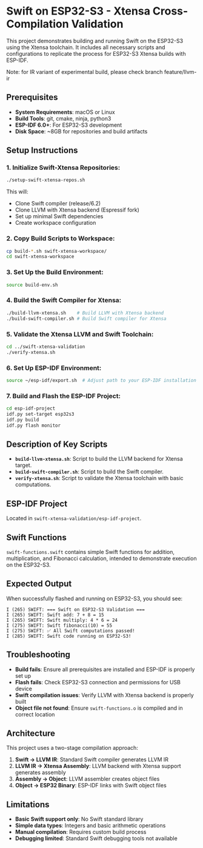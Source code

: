 # Swift on ESP32-S3 - Xtensa Cross-Compilation Validation

This project demonstrates building and running Swift on the ESP32-S3 using the Xtensa toolchain. It includes all necessary scripts and configurations to replicate the process for ESP32-S3 Xtensa builds with ESP-IDF.

Note: for IR variant of experimental build, please check branch feature/llvm-ir

## Prerequisites

- **System Requirements**: macOS or Linux
- **Build Tools**: git, cmake, ninja, python3
- **ESP-IDF 6.0+**: For ESP32-S3 development
- **Disk Space**: ~8GB for repositories and build artifacts

## Setup Instructions

### 1. **Initialize Swift-Xtensa Repositories**:
   ```bash
   ./setup-swift-xtensa-repos.sh
   ```
   This will:
   - Clone Swift compiler (release/6.2)
   - Clone LLVM with Xtensa backend (Espressif fork)
   - Set up minimal Swift dependencies
   - Create workspace configuration

### 2. **Copy Build Scripts to Workspace**:
   ```bash
   cp build-*.sh swift-xtensa-workspace/
   cd swift-xtensa-workspace
   ```

### 3. **Set Up the Build Environment**:
   ```bash
   source build-env.sh
   ```

### 4. **Build the Swift Compiler for Xtensa**:
   ```bash
   ./build-llvm-xtensa.sh    # Build LLVM with Xtensa backend
   ./build-swift-compiler.sh # Build Swift compiler for Xtensa
   ```

### 5. **Validate the Xtensa LLVM and Swift Toolchain**:
   ```bash
   cd ../swift-xtensa-validation
   ./verify-xtensa.sh
   ```

### 6. **Set Up ESP-IDF Environment**:
   ```bash
   source ~/esp-idf/export.sh  # Adjust path to your ESP-IDF installation
   ```

### 7. **Build and Flash the ESP-IDF Project**:
   ```bash
   cd esp-idf-project
   idf.py set-target esp32s3
   idf.py build
   idf.py flash monitor
   ```

## Description of Key Scripts
- **`build-llvm-xtensa.sh`**: Script to build the LLVM backend for Xtensa target.
- **`build-swift-compiler.sh`**: Script to build the Swift compiler.
- **`verify-xtensa.sh`**: Script to validate the Xtensa toolchain with basic computations.

## ESP-IDF Project
Located in `swift-xtensa-validation/esp-idf-project`.

## Swift Functions
`swift-functions.swift` contains simple Swift functions for addition, multiplication, and Fibonacci calculation, intended to demonstrate execution on the ESP32-S3.

## Expected Output

When successfully flashed and running on ESP32-S3, you should see:

```
I (265) SWIFT: === Swift on ESP32-S3 Validation ===
I (265) SWIFT: Swift add: 7 + 8 = 15
I (265) SWIFT: Swift multiply: 4 * 6 = 24
I (275) SWIFT: Swift fibonacci(10) = 55
I (275) SWIFT: ✅ All Swift computations passed!
I (285) SWIFT: Swift code running on ESP32-S3!
```

## Troubleshooting

- **Build fails**: Ensure all prerequisites are installed and ESP-IDF is properly set up
- **Flash fails**: Check ESP32-S3 connection and permissions for USB device
- **Swift compilation issues**: Verify LLVM with Xtensa backend is properly built
- **Object file not found**: Ensure `swift-functions.o` is compiled and in correct location

## Architecture

This project uses a two-stage compilation approach:
1. **Swift → LLVM IR**: Standard Swift compiler generates LLVM IR
2. **LLVM IR → Xtensa Assembly**: LLVM backend with Xtensa support generates assembly
3. **Assembly → Object**: LLVM assembler creates object files
4. **Object → ESP32 Binary**: ESP-IDF links with Swift object files

## Limitations

- **Basic Swift support only**: No Swift standard library
- **Simple data types**: Integers and basic arithmetic operations
- **Manual compilation**: Requires custom build process
- **Debugging limited**: Standard Swift debugging tools not available


